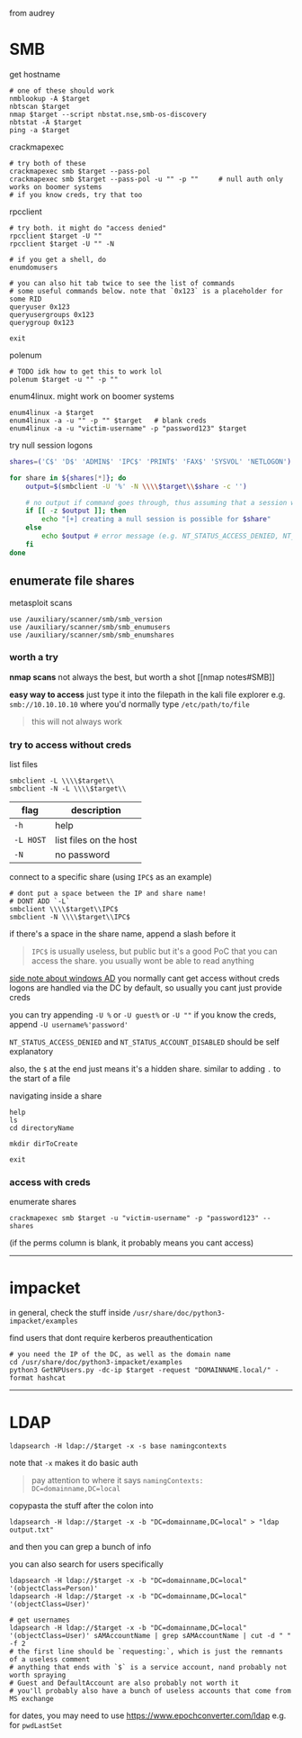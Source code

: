 from audrey

# SMB

get hostname
```shell
# one of these should work
nmblookup -A $target
nbtscan $target
nmap $target --script nbstat.nse,smb-os-discovery
nbtstat -A $target
ping -a $target
```

crackmapexec
```shell
# try both of these
crackmapexec smb $target --pass-pol
crackmapexec smb $target --pass-pol -u "" -p ""     # null auth only works on boomer systems
# if you know creds, try that too
```


rpcclient
```shell
# try both. it might do "access denied"
rpcclient $target -U ""
rpcclient $target -U "" -N

# if you get a shell, do
enumdomusers

# you can also hit tab twice to see the list of commands
# some useful commands below. note that `0x123` is a placeholder for some RID
queryuser 0x123
queryusergroups 0x123
querygroup 0x123

exit
```


polenum
```shell
# TODO idk how to get this to work lol
polenum $target -u "" -p ""
```


enum4linux. might work on boomer systems
```
enum4linux -a $target
enum4linux -a -u "" -p "" $target   # blank creds
enum4linux -a -u "victim-username" -p "password123" $target
```




try null session logons
```bash
shares=('C$' 'D$' 'ADMIN$' 'IPC$' 'PRINT$' 'FAX$' 'SYSVOL' 'NETLOGON')

for share in ${shares[*]}; do
    output=$(smbclient -U '%' -N \\\\$target\\$share -c '')

    # no output if command goes through, thus assuming that a session was created
    if [[ -z $output ]]; then
        echo "[+] creating a null session is possible for $share"
    else
        echo $output # error message (e.g. NT_STATUS_ACCESS_DENIED, NT_STATUS_BAD_NETWORK_NAME)
    fi
done
```




## enumerate file shares

metasploit scans
```
use /auxiliary/scanner/smb/smb_version
use /auxiliary/scanner/smb/smb_enumusers
use /auxiliary/scanner/smb/smb_enumshares
```




### worth a try

**nmap scans**
not always the best, but worth a shot
[[nmap notes#SMB]]


**easy way to access**
just type it into the filepath in the kali file explorer
e.g. `smb://10.10.10.10` where you'd normally type `/etc/path/to/file`
> this will not always work




### try to access without creds

list files
```shell
smbclient -L \\\\$target\\
smbclient -N -L \\\\$target\\
```

| flag      | description            |
| --------- | ---------------------- |
| `-h`      | help                   |
| `-L HOST` | list files on the host |
| `-N`      | no password            |




connect to a specific share (using `IPC$` as an example)
```shell
# dont put a space between the IP and share name!
# DONT ADD `-L`
smbclient \\\\$target\\IPC$
smbclient -N \\\\$target\\IPC$
```

if there's a space in the share name, append a slash before it

> `IPC$` is usually useless, but public
> but it's a good PoC that you can access the share. you usually wont be able to read anything


<u>side note about windows AD</u>
you normally cant get access without creds
logons are handled via the DC by default, so usually you cant just provide creds

you can try appending `-U %` or `-U guest%` or `-U ""`
if you know the creds, append `-U username%'password'`

`NT_STATUS_ACCESS_DENIED` and `NT_STATUS_ACCOUNT_DISABLED` should be self explanatory

also, the `$` at the end just means it's a hidden share. similar to adding `.` to the start of a file




navigating inside a share
```shell
help
ls
cd directoryName

mkdir dirToCreate

exit
```




### access with creds

enumerate shares
```shell
crackmapexec smb $target -u "victim-username" -p "password123" --shares
```
(if the perms column is blank, it probably means you cant access)




--------------------------------------------------------------------------------




# impacket

in general, check the stuff inside `/usr/share/doc/python3-impacket/examples`

find users that dont require kerberos preauthentication
```shell
# you need the IP of the DC, as well as the domain name
cd /usr/share/doc/python3-impacket/examples
python3 GetNPUsers.py -dc-ip $target -request "DOMAINNAME.local/" -format hashcat
```




--------------------------------------------------------------------------------




# LDAP

```shell
ldapsearch -H ldap://$target -x -s base namingcontexts
```

note that `-x` makes it do basic auth

> pay attention to where it says `namingContexts: DC=domainname,DC=local`

copypasta the stuff after the colon into
```shell
ldapsearch -H ldap://$target -x -b "DC=domainname,DC=local" > "ldap output.txt"
```

and then you can grep a bunch of info

you can also search for users specifically
```shell
ldapsearch -H ldap://$target -x -b "DC=domainname,DC=local" '(objectClass=Person)'
ldapsearch -H ldap://$target -x -b "DC=domainname,DC=local" '(objectClass=User)'

# get usernames
ldapsearch -H ldap://$target -x -b "DC=domainname,DC=local" '(objectClass=User)' sAMAccountName | grep sAMAccountName | cut -d " " -f 2
# the first line should be `requesting:`, which is just the remnants of a useless comment
# anything that ends with `$` is a service account, nand probably not worth spraying
# Guest and DefaultAccount are also probably not worth it
# you'll probably also have a bunch of useless accounts that come from MS exchange
```

for dates, you may need to use https://www.epochconverter.com/ldap
e.g. for `pwdLastSet`

